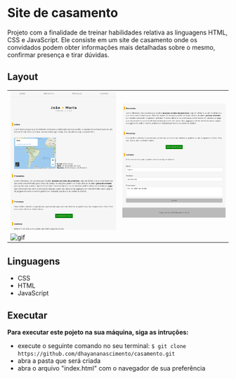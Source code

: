 # Site de casamento
Projeto com a finalidade de treinar habilidades relativa as linguagens HTML, CSS e JavaScript. Ele consiste em um site de casamento onde os convidados podem obter informações mais detalhadas sobre o mesmo, confirmar presença e tirar dúvidas.

## Layout
<table>
    <tr>
        <td>
            <img src="./imagens/img-01.png" alt= "imagem 1">     
        </td>
        <td>
            <img src="./imagens/img-02.png" alt= "imagem 2">
        </td>
    </tr>
    <tr>
        <td>
            <img src="./imagens/cassamento.gif" alt= "gif">
        </td>
    </tr>
</table>

## Linguagens
* CSS
* HTML
* JavaScript

## Executar
**Para executar este pojeto na sua máquina, siga as intruções:**
* execute o seguinte comando no seu terminal: 
``` $ git clone https://github.com/dhayananascimento/casamento.git ```
* abra a pasta que será  criada
* abra o arquivo "index.html" com o navegador de sua preferência